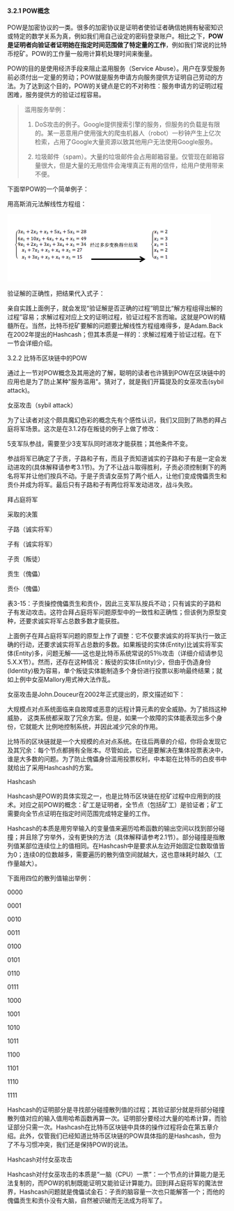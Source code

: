 #### 3.2.1 POW概念

POW是加密协议的一类。很多的加密协议是证明者使验证者确信她拥有秘密知识或特定的数学关系为真，例如我们用自己设定的密码登录账户。相比之下，**POW是证明者向验证者证明她在指定时间范围做了特定量的工作**，例如我们常说的比特币挖矿。POW的工作量一般用计算机处理时间来衡量。

POW的目的是使用经济手段来阻止滥用服务（Service Abuse）。用户在享受服务前必须付出一定量的劳动；POW就是服务申请方向服务提供方证明自己劳动的方法。为了达到这个目的，POW的关键点是它的不对称性：服务申请方的证明过程困难，服务提供方的验证过程容易。

> 滥用服务举例：
>
> 1. DoS攻击的例子。Google提供搜索引擎的服务，但服务的负载是有限的。某一恶意用户使用强大的爬虫机器人（robot）一秒钟产生上亿次检索，占用了Google大量资源以致其他用户无法使用Google服务。
>
> 2. 垃圾邮件（spam）。大量的垃圾邮件会占用邮箱容量。仅管现在邮箱容量很大，但是大量的无用信件会淹埋真正有用的信件，给用户使用带来不便。

下面举POW的一个简单例子：

用高斯消元法解线性方程组：

![](/assets/pow-1.png)

验证解的正确性，把结果代入式子：





























亲自实践上面例子，就会发现“验证解是否正确的过程”明显比“解方程组得出解的过程”容易；求解过程对应上文的证明过程，验证过程不言而喻。这就是POW的精髓所在。当然，比特币挖矿要解的问题要比解线性方程组难得多，是Adam.Back在2002年提出的Hashcash；但其本质是一样的：求解过程难于验证过程。在下一节会详细介绍。

3.2.2 比特币区块链中的POW

通过上一节对POW概念及其用途的了解，聪明的读者也许猜到POW在区块链中的应用也是为了防止某种"服务滥用"。猜对了，就是我们开篇提及的女巫攻击\(sybil attack\)。

女巫攻击（sybil attack）

为了让读者对这个颇具魔幻色彩的概念先有个感性认识，我们又回到了熟悉的拜占庭将军场景。这次是在3.1.2存在叛徒的例子上做了修改：

5支军队参战，需要至少3支军队同时进攻才能获胜；其他条件不变。

参战将军已确定了子贡，子路和子有，而且子贡知道诚实的子路和子有是一定会发动进攻的\(具体解释请参考3.1节\)。为了不让战斗取得胜利，子贡必须控制剩下的两名将军并让他们按兵不动。于是子贡请女巫剪了两个纸人，让他们变成傀儡贡生和贡仆并成为将军。最后只有子路和子有两位将军发动进攻，战斗失败。



拜占庭将军

采取的决策

子路（诚实将军）



子有（诚实将军）



子贡（叛徒）



贡生（傀儡）



贡仆（傀儡）



表3-15：子贡操控傀儡贡生和贡仆，因此三支军队按兵不动；只有诚实的子路和子有发动攻击。这符合拜占庭将军问题原型中的一致性和正确性；但该例为原型变种，还要求诚实将军占总数多数才能获胜。

上面例子在拜占庭将军问题的原型上作了调整：它不仅要求诚实的将军执行一致正确的行动，还要求诚实将军占总数的多数。如果叛徒的实体\(Entity\)比诚实将军实体\(Entity\)多，问题无解——这也是比特币系统常说的51％攻击（详细介绍请参见5.X.X节）。然而，还存在这种情况：叛徒的实体\(Entity\)少，但由于伪造身份\(Identity\)极为容易，单个叛徒实体能制造多个身份进行投票以影响最终结果；就如上例中女巫Mallory用式神大法作乱。

女巫攻击是John.Douceur在2002年正式提出的，原文描述如下：

大规模点对点系统面临来自故障或恶意的远程计算元素的安全威胁。为了抵挡这种威胁，	这类系统都采取了冗余方案。但是，如果一个故障的实体能表现出多个身份，它就能大	比例地控制系统，并因此减少冗余的作用。

比特币的区块链就是一个大规模的点对点系统。在往后两章的介绍，你将会发现它及其冗余：每个节点都拥有全账本。尽管如此，它还是要解决在集体投票表决中，谁是大多数的问题。为了防止傀儡身份滥用投票权利，中本聪在比特币的白皮书中就给出了采用Hashcash的方案。

Hashcash

Hashcash是POW的具体实现之一，也是比特币区块链在挖矿过程中应用到的技术。对应之前POW的概念：矿工是证明者，全节点（包括矿工）是验证者；矿工需要向全节点证明在指定时间范围完成特定量的工作。

Hashcash的本质是用穷举输入的变量值来遍历哈希函数的输出空间以找到部分碰撞；并且除了穷举外，没有更快的方法（具体解释请参考2.1节）。部分碰撞是指散列值某部位连续位上的值相同。在Hashcash中是要求从左边开始固定位数取值皆为0；连续0的位数越多，需要遍历的散列值空间就越大，这也意味耗时越久（工作量越大）。

下面用四位的散列值输出举例：

0000

0001

0010

0011

0100

0101

0110

0111

1000

1001

1010

1011

1100

1101

1110

1111







Hashcash的证明部分是寻找部分碰撞散列值的过程；其验证部分就是将部分碰撞散列值对应的输入值用哈希函数再算一次。证明部分要经过大量的哈希计算，而验证部分只需一次。Hashcash在比特币区块链中具体的操作过程将会在第五章介绍。此外，仅管我们已经知道比特币区块链的POW具体指的是Hashcash，但为了不与习惯冲突，我们还是保持POW的说法。











Hashcash对付女巫攻击

Hashcash对付女巫攻击的本质是“一脑（CPU）一票”：一个节点的计算能力是无法复制的，而POW的机制既能证明又能验证计算能力。回到拜占庭将军的魔法世界，Hashcash问题就是傀儡试金石：子贡的脑容量一次也只能解答一个；而他的傀儡贡生和贡仆没有大脑，自然被识破而无法成为将军了。



